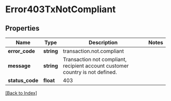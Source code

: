 # Error403TxNotCompliant

## Properties

Name | Type | Description | Notes
------------ | ------------- | ------------- | -------------
**error_code** | **string** | transaction.not.compliant |
**message** | **string** | Transaction not compliant, recipient account customer country is not defined. |
**status_code** | **float** | 403 |

[[Back to Index]](../index.md)
